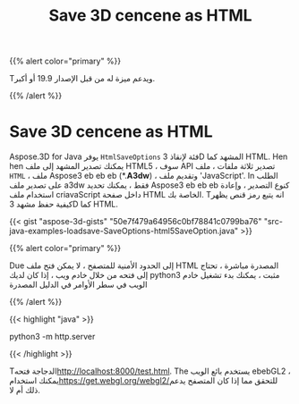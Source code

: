 ﻿---
title: Save 3D cencene as HTML
type: docs
weight: 70
url: /ar/java/save-3d-scene-as-html/
description: Aspose.3D for Java يوفر ** ptions tmlSaveOوصفات ** فئة لحفظ 3D المشهد كما HTML.
---
{{% alert color="primary" %}} 

Tويدعم ميزة له من قبل الإصدار 19.9 أو أكبر.

{{% /alert %}} 
# **Save 3D cencene as HTML**
Aspose.3D for Java يوفر `HtmlSaveOptions` فئة لإنقاذ 3D المشهد كما HTML. Hen hen يمكنك تصدير المشهد إلى ملف HTML5 ، سوف API تصدير ثلاثة ملفات ، ملف `HTML` ، ملف Aspose3 eb eb eb (*.**A3dw**) ، وتقديم ملف 'JavaScript'. In الطلب على تصدير ملف a3dw فقط ، يمكنك تحديد Aspose3 eb eb eb كنوع التصدير ، وإعادة استخدام ملف criavaScript داخل صفحة HTML الخاصة بك. Tانه يتبع رمز قنص يظهر كيفية حفظ مشهد 3D كما HTML.



{{< gist "aspose-3d-gists" "50e7f479a64956c0bf78841c0799ba76" "src-java-examples-loadsave-SaveOptions-html5SaveOption.java" >}}

{{% alert color="primary" %}} 

Due إلى الحدود الأمنية للمتصفح ، لا يمكن فتح ملف HTML المصدرة مباشرة ، تحتاج إلى فتحه من خلال خادم ويب ، إذا كان لديك python3 مثبت ، يمكنك بدء تشغيل خادم الويب في سطر الأوامر في الدليل المصدرة

{{% /alert %}} 

{{< highlight "java" >}}

 python3 -m http.server

{{< /highlight >}}

Tالدجاجة فتحه<http://localhost:8000/test.html>. The يستخدم بائع الويب ebebGL2 ، يمكنك استخدام<https://get.webgl.org/webgl2/>للتحقق مما إذا كان المتصفح يدعم ذلك أم لا.


